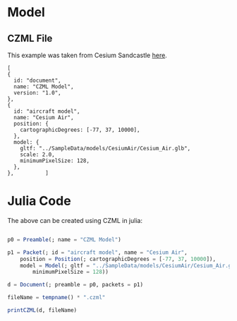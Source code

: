 # Model

## CZML File

This example was taken from Cesium Sandcastle [here](#https://sandcastle.cesium.com/?src=CZML%20Model.html&label=CZML).

```
[
{
  id: "document",
  name: "CZML Model",
  version: "1.0",
},
{
  id: "aircraft model",
  name: "Cesium Air",
  position: {
    cartographicDegrees: [-77, 37, 10000],
  },
  model: {
    gltf: "../SampleData/models/CesiumAir/Cesium_Air.glb",
    scale: 2.0,
    minimumPixelSize: 128,
  },
},          ]
```

# Julia Code

The above can be created using CZML in julia:

```julia

p0 = Preamble(; name = "CZML Model")

p1 = Packet(; id = "aircraft model", name = "Cesium Air",
    position = Position(; cartographicDegrees = [-77, 37, 10000]),
    model = Model(; gltf = "../SampleData/models/CesiumAir/Cesium_Air.glb", scale = 2.0,
        minimumPixelSize = 128))

d = Document(; preamble = p0, packets = p1)

fileName = tempname() * ".czml"

printCZML(d, fileName)
```
